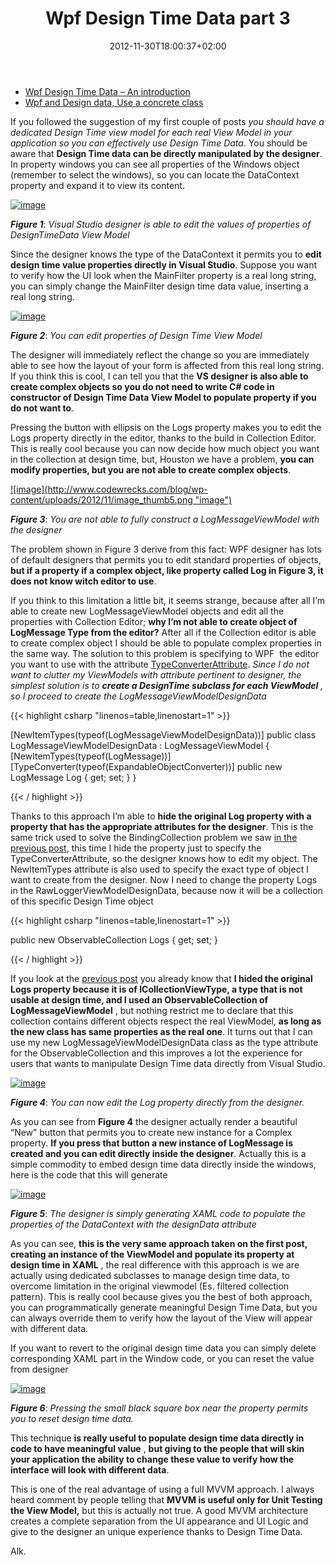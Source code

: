 ﻿---
title: "Wpf Design Time Data part 3"
description: ""
date: 2012-11-30T18:00:37+02:00
draft: false
tags: [VS2012,WPF]
categories: [WPF]
---
- [Wpf Design Time Data – An introduction](http://www.codewrecks.com/blog/index.php/2012/10/22/wpf-design-time-data/)
- [Wpf and Design data, Use a concrete class](http://www.codewrecks.com/blog/index.php/2012/11/07/wpf-and-design-time-data-part-2use-a-concrete-class-2/)

If you followed the suggestion of my first couple of posts *you should have a dedicated Design Time view model for each real View Model in your application so you can effectively use Design Time Data*. You should be aware that  **Design Time data can be directly manipulated by the designer**. In property windows you can see all properties of the Windows object (remember to select the windows), so you can locate the DataContext property and expand it to view its content.

[![image](http://www.codewrecks.com/blog/wp-content/uploads/2012/11/image_thumb3.png "image")](http://www.codewrecks.com/blog/wp-content/uploads/2012/11/image3.png)

 ***Figure 1***: *Visual Studio designer is able to edit the values of properties of DesignTimeData View Model*

Since the designer knows the type of the DataContext it permits you to  **edit design time value properties directly in Visual Studio**. Suppose you want to verify how the UI look when the MainFilter property is a real long string, you can simply change the MainFilter design time data value, inserting a real long string.

[![image](http://www.codewrecks.com/blog/wp-content/uploads/2012/11/image_thumb4.png "image")](http://www.codewrecks.com/blog/wp-content/uploads/2012/11/image4.png)

 ***Figure 2***: *You can edit properties of Design Time View Model*

The designer will immediately reflect the change so you are immediately able to see how the layout of your form is affected from this real long string. If you think this is cool, I can tell you that the **VS designer is also able to create complex objects so you do not need to write C# code in constructor of Design Time Data View Model to populate property if you do not want to**.

Pressing the button with ellipsis on the Logs property makes you to edit the Logs property directly in the editor, thanks to the build in Collection Editor. This is really cool because you can now decide how much object you want in the collection at design time, but, Houston we have a problem,  **you can modify properties, but you are not able to create complex objects**.

[!\[image\](http://www.codewrecks.com/blog/wp-content/uploads/2012/11/image_thumb5.png "image")](http://www.codewrecks.com/blog/wp-content/uploads/2012/11/image5.png)

 ***Figure 3***: *You are not able to fully construct a LogMessageViewModel with the designer*

The problem shown in Figure 3 derive from this fact: WPF designer has lots of default designers that permits you to edit standard properties of objects,  **but if a property if a complex object, like property called Log in Figure 3, it does not know witch editor to use**.

If you think to this limitation a little bit, it seems strange, because after all I’m able to create new LogMessageViewModel objects and edit all the properties with Collection Editor;  **why I’m not able to create object of LogMessage Type from the editor?** After all if the Collection editor is able to create complex object I should be able to populate complex properties in the same way. The solution to this problem is specifying to WPF  the editor you want to use with the attribute [TypeConverterAttribute](http://msdn.microsoft.com/en-us/library/vstudio/system.componentmodel.typeconverterattribute%28v=vs.100%29.aspx). *Since I do not want to clutter my ViewModels with attribute pertinent to designer, the simplest solution is to  **create a DesignTime subclass for each ViewModel** , so I proceed to create the LogMessageViewModelDesignData*

{{< highlight csharp "linenos=table,linenostart=1" >}}


[NewItemTypes(typeof(LogMessageViewModelDesignData))]
public class LogMessageViewModelDesignData : LogMessageViewModel
{
    [NewItemTypes(typeof(LogMessage))]
    [TypeConverter(typeof(ExpandableObjectConverter))]
    public new LogMessage Log { get; set; }
}

{{< / highlight >}}

Thanks to this approach I’m able to  **hide the original Log property with a property that has the appropriate attributes for the designer**. This is the same trick used to solve the BindingCollection problem we saw [in the previous post](http://www.codewrecks.com/blog/index.php/2012/11/07/wpf-and-design-time-data-part-2use-a-concrete-class-2/), this time I hide the property just to specify the TypeConverterAttribute, so the designer knows how to edit my object. The NewItemTypes attribute is also used to specify the exact type of object I want to create from the designer. Now I need to change the property Logs in the RawLoggerViewModelDesignData, because now it will be a collection of this specific Design Time object

{{< highlight csharp "linenos=table,linenostart=1" >}}


public new ObservableCollection<LogMessageViewModelDesignData> Logs { get; set; }

{{< / highlight >}}

If you look at the [previous post](http://www.codewrecks.com/blog/index.php/2012/11/07/wpf-and-design-time-data-part-2use-a-concrete-class-2/) you already know that  **I hided the original Logs property because it is of ICollectionViewType, a type that is not usable at design time, and I used an ObservableCollection of LogMessageViewModel** , but nothing restrict me to declare that this collection contains different objects respect the real ViewModel,  **as long as the new class has same properties as the real one**. It turns out that I can use my new LogMessageViewModelDesignData class as the type attribute for the ObservableCollection and this improves a lot the experience for users that wants to manipulate Design Time data directly from Visual Studio.

[![image](http://www.codewrecks.com/blog/wp-content/uploads/2012/11/image_thumb6.png "image")](http://www.codewrecks.com/blog/wp-content/uploads/2012/11/image6.png)

 ***Figure 4***: *You can now edit the Log property directly from the designer.*

As you can see from  **Figure 4** the designer actually render a beautiful “New” button that permits you to create new instance for a Complex property. **If you press that button a new instance of LogMessage is created and you can edit directly inside the designer**. Actually this is a simple commodity to embed design time data directly inside the windows, here is the code that this will generate

[![image](http://www.codewrecks.com/blog/wp-content/uploads/2012/11/image_thumb7.png "image")](http://www.codewrecks.com/blog/wp-content/uploads/2012/11/image7.png)

 ***Figure 5***: *The designer is simply generating XAML code to populate the properties of the DataContext with the designData attribute*

As you can see,  **this is the very same approach taken on the first post, creating an instance of the ViewModel and populate its property at design time in XAML** , the real difference with this approach is we are actually using dedicated subclasses to manage design time data, to overcome limitation in the original viewmodel (Es. filtered collection pattern). This is really cool because gives you the best of both approach, you can programmatically generate meaningful Design Time Data, but you can always override them to verify how the layout of the View will appear with different data.

If you want to revert to the original design time data you can simply delete corresponding XAML part in the Window code, or you can reset the value from designer

[![image](http://www.codewrecks.com/blog/wp-content/uploads/2012/11/image_thumb8.png "image")](http://www.codewrecks.com/blog/wp-content/uploads/2012/11/image8.png)

 ***Figure 6***: *Pressing the small black square box near the property permits you to reset design time data.*

This technique  **is really useful to populate design time data directly in code to have meaningful value** ,  **but giving to the people that will skin your application the ability to change these value to verify how the interface will look with different data**.

This is one of the real advantage of using a full MVVM approach. I always heard comment by people telling that  **MVVM is useful only for Unit Testing the View Model,** but this is actually not true. A good MVVM architecture creates a complete separation from the UI appearance and UI Logic and give to the designer an unique experience thanks to Design Time Data.

Alk.
